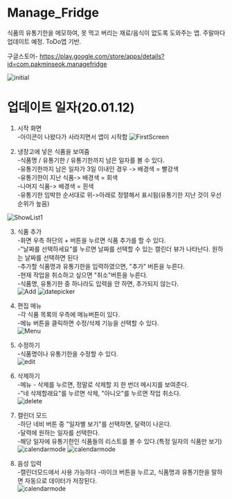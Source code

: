 # Manage_Fridge
식품의 유통기한을 메모하여, 못 먹고 버리는 재료/음식이 없도록 도와주는 앱. 주말마다 업데이트 예정.
ToDo앱 기반.

구글스토어- https://play.google.com/store/apps/details?id=com.pakminseok.managefridge

![initial](https://github.com/pakminseok/Manage_Fridge/blob/master/howToImage/requirement.JPG)
  
  
  
# 업데이트 일자(20.01.12)  
  
1. 시작 화면  
-아이콘이 나왔다가 사라지면서 앱이 시작함
![FirstScreen](https://github.com/pakminseok/Manage_Fridge/blob/master/howToImage/FirstScreen.jpg)

2. 냉장고에 넣은 식품을 보여줌  
-식품명 / 유통기한 / 유통기한까지 남은 일자를 볼 수 있다.  
-유통기한까지 남은 일자가 3일 이내인 경우 -> 배경색 = 빨강색  
-유통기한이 지난 식품-> 배경색 = 회색  
-나머지 식품-> 배경색 = 흰색  
-유통기한 임박한 순서대로 위->아래로 정렬해서 표시됨(유통기한 지난 것이 우선순위가  높음)

![ShowList1](https://github.com/pakminseok/Manage_Fridge/blob/master/howToImage/ShowList1.png)

3. 식품 추가  
-화면 우측 하단의 + 버튼을 누르면 식품 추가를 할 수 있다.  
-"날짜를 선택하세요"를 누르면 날짜를 선택할 수 있는 캘린더 뷰가 나타난다. 원하는 날짜를 선택하면 된다  
-추가할 식품명과 유통기한을 입력하였으면, "추가" 버튼을 누른다.  
-현재 작업을 취소하고 싶으면 "취소"버튼을 누른다.  
-식품명, 유통기한 중 하나라도 입력을 안 하면, 추가되지 않는다.  
![Add](https://github.com/pakminseok/Manage_Fridge/blob/master/howToImage/AddItem.png)
![datepicker](https://github.com/pakminseok/Manage_Fridge/blob/master/howToImage/ChooseExpirationDate.jpg)

4. 편집 메뉴  
-각 식품 목록의 우측에 메뉴버튼이 있다.  
-메뉴 버튼을 클릭하면 수정/삭제 기능을 선택할 수 있다.  
![Menu](https://github.com/pakminseok/Manage_Fridge/blob/master/howToImage/Menu_Edit_Delete.png)

5. 수정하기  
-식품명이나 유통기한을 수정할 수 있다.  
![edit](https://github.com/pakminseok/Manage_Fridge/blob/master/howToImage/EditItem.jpg)

6. 삭제하기  
-메뉴 - 삭제를 누르면, 정말로 삭제할 지 한 번더 메시지를 보여준다.  
-"네 삭제할래요"를 누르면 삭제, "아니오"를 누르면 작업 취소다.  
![delete](https://github.com/pakminseok/Manage_Fridge/blob/master/howToImage/DeleteItem.jpg)

7. 캘린더 모드  
-하단 네비 버튼 중 "일자별 보기"를 선택하면, 달력이 나온다.  
-달력에 원하는 일자를 선택한다.  
-해당 일자에 유통기한인 식품들의 리스트를 볼 수 있다.(특정 일자의 식품만 보기)  
![calendarmode](https://github.com/pakminseok/Manage_Fridge/blob/master/howToImage/CalendarView.png)
![calendarmode](https://github.com/pakminseok/Manage_Fridge/blob/master/howToImage/DayView.png)
  
8. 음성 입력  
-캘린더모드에서 사용 가능하다
-마이크 버튼을 누르고, 식품명과 유통기한을 말하면 자동으로 데이터가 저장된다.   
![calendarmode](https://github.com/pakminseok/Manage_Fridge/blob/master/howToImage/VoiceRecog.png)


